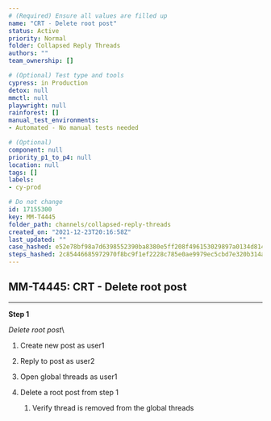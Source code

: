 ```yaml
---
# (Required) Ensure all values are filled up
name: "CRT - Delete root post"
status: Active
priority: Normal
folder: Collapsed Reply Threads
authors: ""
team_ownership: []

# (Optional) Test type and tools
cypress: in Production
detox: null
mmctl: null
playwright: null
rainforest: []
manual_test_environments: 
- Automated - No manual tests needed

# (Optional)
component: null
priority_p1_to_p4: null
location: null
tags: []
labels: 
- cy-prod

# Do not change
id: 17155300
key: MM-T4445
folder_path: channels/collapsed-reply-threads
created_on: "2021-12-23T20:16:58Z"
last_updated: ""
case_hashed: e52e78bf98a7d6398552390ba8380e5ff208f496153029897a0134d814f13454d2d7027e391ccc48362a8f8531b7ede3
steps_hashed: 2c85446685972970f8bc9f1ef2228c785e0ae9979ec5cbd7e320b314aecd0381127978770b07d0d053976700c5bb698d
---
```


## MM-T4445: CRT - Delete root post

---

**Step 1**

_Delete root post_\\

1. Create new post as user1

2. Reply to post as user2

3. Open global threads as user1

4. Delete a root post from step 1

   1. Verify thread is removed from the global threads
